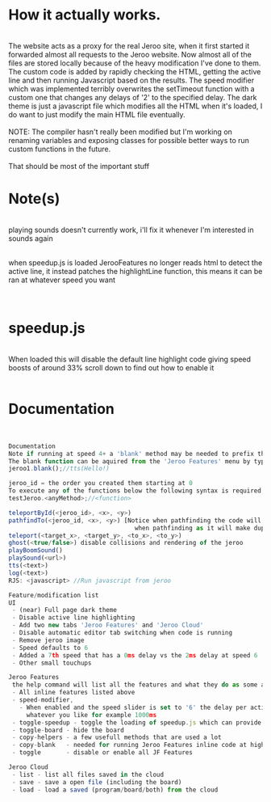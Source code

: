 
<h1>How it actually works.</h1>
<br>
The website acts as a proxy for the real Jeroo site, when it first started it forwarded almost all requests to the Jeroo website. Now almost all of the files are stored locally because of the heavy modification I've done to them. The custom code is added by rapidly checking the HTML, getting the active line and then running Javascript based on the results. The speed modifier which was implemented terribly overwrites the setTimeout function with a custom one that changes any delays of '2' to the specified delay. The dark theme is just a javascript file which modifies all the HTML when it's loaded, I do want to just modify the main HTML file eventually.
<br><br>
NOTE: The compiler hasn't really been modified but I'm working on renaming variables and exposing classes for possible better ways to run custom functions in the future.
<br><br>
That should be most of the important stuff

<br>
<h1>Note(s)</h1>
<br>
<a>playing sounds doesn't currently work, i'll fix it whenever I'm interested in sounds again</a>
<br><br>

<a>when speedup.js is loaded JerooFeatures no longer reads html to detect the active line, it instead patches the highlightLine function,</a>
<a>this means it can be ran at whatever speed you want</a>

<br>
<h1>speedup.js</h1>
<br>
<a>When loaded this will disable the default line highlight code giving speed boosts of around 33%</a>
<a>scroll down to find out how to enable it</a>
<br>

<br>
<h1>Documentation</h1>
<br>

```javascript
Documentation
Note if running at speed 4+ a 'blank' method may be needed to prefix these functions, usage ex below
The blank function can be aquired from the 'Jeroo Features' menu by typing 'copy-helpers' or 'copy-blank'
jeroo1.blank();//tts(Hello!)

jeroo_id = the order you created them starting at 0
To execute any of the functions below the following syntax is required,
testJeroo.<anyMethod>;//<function>

teleportById(<jeroo_id>, <x>, <y>)
pathfindTo(<jeroo_id, <x>, <y>) [Notice when pathfinding the code will pause and resume after it has finished, as of now do NOT pause/restart the program manually,
								   when pathfinding as it will make duplicate jeroos that are buggy]
teleport(<target_x>, <target_y>, <to_x>, <to_y>)
ghost(<true/false>) disable collisions and rendering of the jeroo
playBoomSound()
playSound(<url>)
tts(<text>)
log(<text>)
RJS: <javascript> //Run javascript from jeroo

Feature/modification list
UI
 - (near) Full page dark theme
 - Disable active line highlighting
 - Add two new tabs 'Jeroo Features' and 'Jeroo Cloud'
 - Disable automatic editor tab switching when code is running
 - Remove jeroo image
 - Speed defaults to 6
 - Added a 7th speed that has a 0ms delay vs the 2ms delay at speed 6
 - Other small touchups

Jeroo Features
 the help command will list all the features and what they do as some aren't worth documenting here
 - All inline features listed above
 - speed-modifier,
   - When enabled and the speed slider is set to '6' the delay per action can be set to
     whatever you like for example 1000ms
 - toggle-speedup - toggle the loading of speedup.js which can provide a 33%ish increase in speeds
 - toggle-board - hide the board
 - copy-helpers - a few usefull methods that are used a lot
 - copy-blank   - needed for running Jeroo Features inline code at higher speed, documented above
 - toggle       - disable or enable all JF Features

Jeroo Cloud
 - list - list all files saved in the cloud
 - save - save a open file (including the board)
 - load - load a saved (program/board/both) from the cloud
```